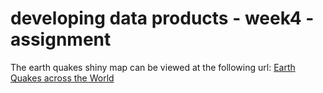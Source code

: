 # developing data products - week4 - assignment

The earth quakes shiny map can be viewed at the following url: [Earth Quakes across the World](https://ekkal.shinyapps.io/week4_pa/)
```
